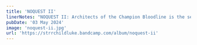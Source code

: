 ```yaml
---
title: 'NOQUEST II'
linerNotes: "NOQUEST II: Architects of the Champion Bloodline is the second album in the NOQUEST series. The album's source material comes from the various lands and titles from the Dragon Quest franchise, including snippets from cut scenes, commercials, and even a soundbite from its creator, Yuji Horii. Tied together by Starchildluke's ever-evolving style and orchestration, this is the best one yet until the next one. Isn't that how it always works? Who knew that JPRGs could sound this raw and funky? Better pop your headphones on to find out."
pubDate: '03 May 2024'
image: 'noquest-ii.jpg'
url: 'https://strrchildluke.bandcamp.com/album/noquest-ii'
---
```

